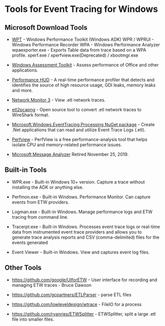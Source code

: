 # Tools for Event Tracing for Windows

## Microsoft Download Tools

- [WPT](https://aka.ms/adk) - Windows Performance Toolkit (Windows ADK)
    WPR / WPRUI - Windows Performance Recorder
    WPA - Windows Performance Analyzer
    wpaexporter.exe - Exports Table data from trace based on a WPA profile.
    xperf.exe / xperfview.exe(Deprecated) / xbootmgr.exe

- [Windows Assessment Toolkit](https://aka.ms/adk) - Assess performance of Office and other applications.

- [Performance HUD](https://www.microsoft.com/en-us/download/100813) - A real-time performance profiler that detects and identifies the source of high resource usage, GDI leaks, memory leaks and more.

- [Network Monitor 3](https://docs.microsoft.com/en-us/troubleshoot/windows-server/networking/network-monitor-3#download-and-support-information) - View .etl network traces.

- [etl2pcapng](https://github.com/microsoft/etl2pcapng) - Open source tool to convert .etl network traces to WireShark format.

- [Microsoft.Windows.EventTracing.Processing NuGet package](https://github.com/microsoft/eventtracing-processing) - Create .Net applications that can read and utilize Event Trace Logs (.etl).

- [Perfview](https://github.com/Microsoft/perfview) - PerfView is a free performance-analysis tool that helps isolate CPU and memory-related performance issues.

- [Microsoft Message Analyzer](https://docs.microsoft.com/en-us/openspecs/blog/ms-winintbloglp/dd98b93c-0a75-4eb0-b92e-e760c502394f) Retired November 25, 2019.

## Built-in Tools

- WPR.exe - Built-in Windows 10+ version. Capture a trace without installing the ADK or anything else.

- Perfmon.exe - Built-in Windows. Performance Monitor. Can capture events from ETW providers. 

- Logman.exe - Built-in Windows. Manage performance logs and ETW tracing from command line.

- Tracerpt.exe - Built-in Windows. Processes event trace logs or real-time data from instrumented event trace providers and allows you to generate trace analysis reports and CSV (comma-delimited) files for the events generated

- Event Viewer - Built-in Windows. View and captures event log files.

## Other Tools

- <https://github.com/google/UIforETW> - User interface for recording and managing ETW traces - Bruce Dawson

- <https://github.com/gcpartners/ETLParser> - parse ETL files

- <https://github.com/lowleveldesign/wtrace> - FileIO for a process

- <https://github.com/ryanries/ETWSplitter> - ETWSplitter, split a large .etl file into smaller files.
